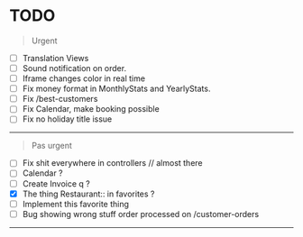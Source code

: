 # TODO
> Urgent
>
- [ ] Translation Views
- [ ] Sound notification on order.
- [ ] Iframe changes color in real time
- [ ] Fix money format in MonthlyStats and YearlyStats.
- [ ] Fix /best-customers
- [ ] Fix Calendar, make booking possible
- [ ] Fix no holiday title issue
---
> Pas urgent
>
- [ ] Fix shit everywhere in controllers // almost there
- [ ] Calendar ?
- [ ] Create Invoice q ?
- [x] The thing Restaurant:: in favorites ?
- [ ] Implement this favorite thing
- [ ] Bug showing wrong stuff order processed on /customer-orders

---

